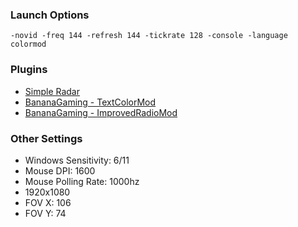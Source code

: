 ### Launch Options
```
-novid -freq 144 -refresh 144 -tickrate 128 -console -language colormod
```

### Plugins
- [Simple Radar](http://simpleradar.com/)
- [BananaGaming - TextColorMod](https://bananagaming.tv/textcolormod.php)
- [BananaGaming - ImprovedRadioMod](https://bananagaming.tv/improvedradiomod.php)

### Other Settings
- Windows Sensitivity: 6/11
- Mouse DPI: 1600
- Mouse Polling Rate: 1000hz
- 1920x1080
- FOV X: 106
- FOV Y: 74
